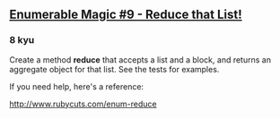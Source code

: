 <h2><a href=https://www.codewars.com/kata/545ab17461aa4c508b000fa9/train/ruby target="_blank">Enumerable Magic #9 - Reduce that List!</a></h2><h3>8 kyu</h3><p>Create a method <strong>reduce</strong> that accepts a list and a block, and returns an aggregate object for that list. See the tests for examples.</p><p>If you need help, here's a reference:</p><p><a href="http://www.rubycuts.com/enum-reduce" data-turbolinks="false" target="_blank">http://www.rubycuts.com/enum-reduce</a></p>